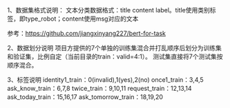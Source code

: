 1、数据集格式说明：
文本分类数据格式：title <SEP> content <SEP> label。title使用类别标签，即type_robot；content使用msg对应的文本

参考：https://github.com/jiangxinyang227/bert-for-task

2、数据划分说明
项目方提供的7个单独的训练集混合并打乱顺序后划分为训练集和验证集，比例自定（当前目录的train：valid=4:1）。
测试集直接将7个测试集按顺序混合。

3、标签说明
identity1_train：0(invalid),1(yes),2(no)
once1_train：3,4,5
ask_know_train：6,7,8
twice_train：9,10,11
request_train：12,13,14
ask_today_train：15,16,17
ask_tomorrow_train：18,19,20

